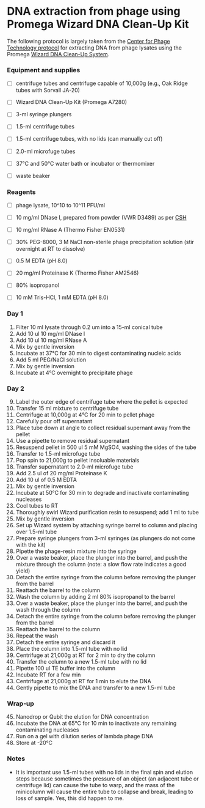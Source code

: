 # DNA extraction from phage using Promega Wizard DNA Clean-Up Kit


The following protocol is largely taken from the [Center for Phage Technology protocol](https://cpt.tamu.edu/phage-links/phage-protocols/) for extracting DNA from phage lysates using the Promega [Wizard DNA Clean-Up System](https://www.promega.com/-/media/files/resources/protcards/wizard-dna-clean-up-system-quick-protocol.pdf).


### Equipment and supplies

- [ ] centrifuge tubes and centrifuge capable of 10,000g (e.g., Oak Ridge tubes with Sorvall JA-20)
- [ ] Wizard DNA Clean-Up Kit (Promega A7280)
- [ ] 3-ml syringe plungers
- [ ] 1.5-ml centrifuge tubes
- [ ] 1.5-ml centrifuge tubes, with no lids (can manually cut off)
- [ ] 2.0-ml microfuge tubes
- [ ] 37°C and 50°C water bath or incubator or thermomixer
- [ ] waste beaker


### Reagents

- [ ] phage lysate, 10^10 to 10^11 PFU/ml 
- [ ] 10 mg/ml DNase I, prepared from powder (VWR D3489) as per [CSH](http://cshprotocols.cshlp.org/content/2006/1/pdb.rec8135.full?text_only=true)
- [ ] 10 mg/ml RNase A (Thermo Fisher EN0531) 
- [ ] 30% PEG-8000, 3 M NaCl non-sterile phage precipitation solution (stir overnight at RT to dissolve)
- [ ] 0.5 M EDTA (pH 8.0)
- [ ] 20 mg/ml Proteinase K (Thermo Fisher AM2546)
- [ ] 80% isopropanol
- [ ] 10 mM Tris-HCl, 1 mM EDTA (pH 8.0)


### Day 1

1. Filter 10 ml lysate through 0.2 um into a 15-ml conical tube
2. Add 10 ul 10 mg/ml DNase I
3. Add 10 ul 10 mg/ml RNase A
4. Mix by gentle inversion
5. Incubate at 37°C for 30 min to digest contaminating nucleic acids
6. Add 5 ml PEG/NaCl solution
7. Mix by gentle inversion
8. Incubate at 4°C overnight to precipitate phage


### Day 2

9. Label the outer edge of centrifuge tube where the pellet is expected
10. Transfer 15 ml mixture to centrifuge tube
11. Centrifuge at 10,000g at 4°C for 20 min to pellet phage
12. Carefully pour off supernatant
13. Place tube down at angle to collect residual supernant away from the pellet
14. Use a pipette to remove residual supernatant
15. Resuspend pellet in 500 ul 5 mM MgSO4, washing the sides of the tube
16. Transfer to 1.5-ml microfuge tube
17. Pop spin to 21,000g to pellet insoluable materials
18. Transfer supernatant to 2.0-ml microfuge tube
19. Add 2.5 ul of 20 mg/ml Proteinase K
20. Add 10 ul of 0.5 M EDTA
21. Mix by gentle inversion
22. Incubate at 50°C for 30 min to degrade and inactivate contaminating nucleases
23. Cool tubes to RT
24. Thoroughly swirl Wizard purification resin to resuspend; add 1 ml to tube
25. Mix by gentle inversion
26. Set up Wizard system by attaching syringe barrel to column and placing over 1.5-ml tube
27. Prepare syringe plungers from 3-ml syringes (as plungers do not come with the kit)
28. Pipette the phage-resin mixture into the syringe
29. Over a waste beaker, place the plunger into the barrel, and push the mixture through the column (note: a slow flow rate indicates a good yield)
30. Detach the entire syringe from the column before removing the plunger from the barrel
31. Reattach the barrel to the column
32. Wash the column by adding 2 ml 80% isopropanol to the barrel
33. Over a waste beaker, place the plunger into the barrel, and push the wash through the column
34. Detach the entire syringe from the column before removing the plunger from the barrel
35. Reattach the barrel to the column
36. Repeat the wash
37. Detach the entire syringe and discard it
38. Place the column into 1.5-ml tube with no lid
39. Centrifuge at 21,000g at RT for 2 min to dry the column
40. Transfer the column to a new 1.5-ml tube with no lid
41. Pipette 100 ul TE buffer into the column
42. Incubate RT for a few min
43. Centrifuge at 21,000g at RT for 1 min to elute the DNA
44. Gently pipette to mix the DNA and transfer to a new 1.5-ml tube


### Wrap-up

45. Nanodrop or Qubit the elution for DNA concentration
46. Incubate the DNA at 65°C for 10 min to inactivate any remaining contaminating nucleases
47. Run on a gel with dilution series of lambda phage DNA
48. Store at -20°C


### Notes

- It is important use 1.5-ml tubes with no lids in the final spin and elution steps because sometimes the pressure of an object (an adjacent tube or centrifuge lid) can cause the tube to warp, and the mass of the minicolumn will cause the entire tube to collapse and break, leading to loss of sample. Yes, this did happen to me.







